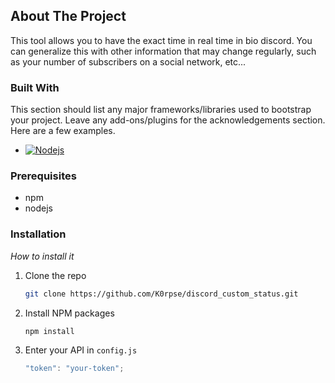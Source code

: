 <a name="readme-top"></a>

## About The Project

This tool allows you to have the exact time in real time in bio discord. You can generalize this with other information that may change regularly, such as your number of subscribers on a social network, etc...

### Built With

This section should list any major frameworks/libraries used to bootstrap your project. Leave any add-ons/plugins for the acknowledgements section. Here are a few examples.

- [![Nodejs][Nodejs]][Nodejs-url]

### Prerequisites

- npm
- nodejs

### Installation

_How to install it_

1. Clone the repo
   ```sh
   git clone https://github.com/K0rpse/discord_custom_status.git
   ```
2. Install NPM packages
   ```sh
   npm install
   ```
3. Enter your API in `config.js`
   ```js
   "token": "your-token";
   ```

[Nodejs]: https://img.shields.io/badge/Nodejs-35495E?style=for-the-badge&logo=nodedotjs&logoColor=4FC08D
[Nodejs-url]: https://nodejs.org/en
